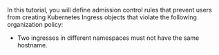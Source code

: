 In this tutorial, you will define admission control rules that prevent users from creating Kubernetes Ingress objects that violate the following organization policy:

* Two ingresses in different namespaces must not have the same hostname.
